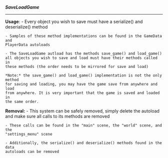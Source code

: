 ***SaveLoadGame***
____________
**Usage**:
	- Every object you wish to save must have a serialize() and deserialize()
	method
	
	- Samples of these method implementations can be found in the GameData and
	PlayerData autoloads
	
	- The SaveLoadGame autload has the methods save_game() and load_game()
	all objects you wish to save and load must have their methods called in
	these methods (the order needs to be mirrored for save and load)
	
	*Note:* the save_game() and load_game() implementation is not the only method
	for saving and loading, you may have the game save from anywhere and load
	from anywhere. It is very important that the game is saved and loaded in
	the same order.

**Removal:**
	- This system can be safely removed, simply delete the autoload and make 
	sure all calls to its methods are removed
	
	- These calls can be found in the "main" scene, the "world" scene, and the
	"settings_menu" scene
	
	- Additionally, the serialize() and deserialize() methods found in the data
	autoloads can be removed
